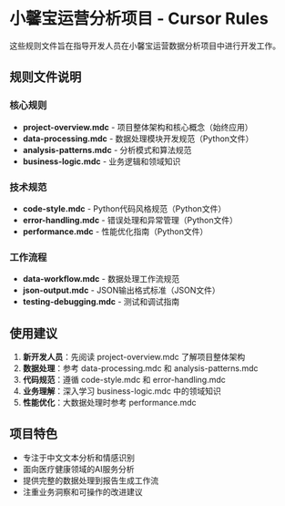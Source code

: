 # 小馨宝运营分析项目 - Cursor Rules

这些规则文件旨在指导开发人员在小馨宝运营数据分析项目中进行开发工作。

## 规则文件说明

### 核心规则
- **project-overview.mdc** - 项目整体架构和核心概念（始终应用）
- **data-processing.mdc** - 数据处理模块开发规范（Python文件）
- **analysis-patterns.mdc** - 分析模式和算法规范
- **business-logic.mdc** - 业务逻辑和领域知识

### 技术规范
- **code-style.mdc** - Python代码风格规范（Python文件）
- **error-handling.mdc** - 错误处理和异常管理（Python文件）
- **performance.mdc** - 性能优化指南（Python文件）

### 工作流程
- **data-workflow.mdc** - 数据处理工作流规范
- **json-output.mdc** - JSON输出格式标准（JSON文件）
- **testing-debugging.mdc** - 测试和调试指南

## 使用建议

1. **新开发人员**：先阅读 project-overview.mdc 了解项目整体架构
2. **数据处理**：参考 data-processing.mdc 和 analysis-patterns.mdc
3. **代码规范**：遵循 code-style.mdc 和 error-handling.mdc
4. **业务理解**：深入学习 business-logic.mdc 中的领域知识
5. **性能优化**：大数据处理时参考 performance.mdc

## 项目特色

- 专注于中文文本分析和情感识别
- 面向医疗健康领域的AI服务分析
- 提供完整的数据处理到报告生成工作流
- 注重业务洞察和可操作的改进建议
